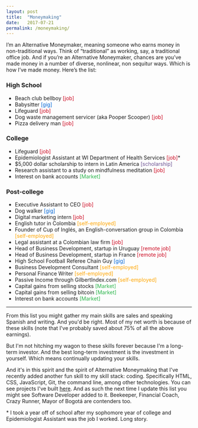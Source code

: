 ```yaml
---
layout: post
title:  "Moneymaking"
date:   2017-07-21
permalink: /moneymaking/
---
```


I’m an Alternative Moneymaker, meaning someone who earns money in non-traditional ways. Think of “traditional” as working, say, a traditional office job. And if you’re an Alternative Moneymaker, chances are you’ve made money in a number of diverse, nonlinear, non sequitur ways. Which is how I’ve made money. Here’s the list: 

### High School

* Beach club bellboy <span style="color:#CC0921">[job]</span>
* Babysitter <span style="color:#0366D6">[gig]</span>
* Lifeguard   <span style="color:#CC0921">[job]</span>
* Dog waste management servicer (aka Pooper Scooper)  <span style="color:#CC0921">[job]</span>
* Pizza delivery man <span style="color:#CC0921">[job]</span>

### College

* Lifeguard <span style="color:#CC0921">[job]</span>
* Epidemiologist Assistant at WI Department of Health Services <span style="color:#CC0921">[job]</span>*
* $5,000 dollar scholarship to intern in Latin America <span style="color:#6E5494">[scholarship]</span>
* Research assistant to a study on mindfulness meditation <span style="color:#CC0921">[job]</span>
* Interest on bank accounts <span style="color:#2BB54B">[Market]</span>

### Post-college 

* Executive Assistant to CEO <span style="color:#CC0921">[job]</span>
* Dog walker <span style="color:#0366D6">[gig]</span>
* Digital marketing intern <span style="color:#CC0921">[job]</span>
* English tutor in Colombia <span style="color:#FFA500">[self-employed]</span>
* Founder of Cup of <span lang="es">Inglés</span>, an English-conversation group in Colombia <span style="color:#FFA500">[self-employed]</span>
* Legal assistant at a Colombian law firm <span style="color:#CC0921">[job]</span>
* Head of Business Development, startup in Uruguay <span style="color:#CC0921">[remote job]</span>
* Head of Business Development, startup in France <span style="color:#CC0921">[remote job]</span>
* High School Football Referee Chain Guy <span style="color:#0366D6">[gig]</span>
* Business Development Consultant <span style="color:#FFA500">[self-employed]</span>
* Personal Finance Writer <span style="color:#FFA500">[self-employed]</span>
* Passive Income through GilbertIndex.com <span style="color:#FFA500">[self-employed]</span>
* Capital gains from selling stocks <span style="color:#2BB54B">[Market]</span>
* Capital gains from selling bitcoin <span style="color:#2BB54B">[Market]</span>
* Interest on bank accounts <span style="color:#2BB54B">[Market]</span>

------------

From this list you might gather my main skills are sales and speaking Spanish and writing. And you'd be right. Most of my net worth is because of these skills (note that I've probably saved about 75% of all the above earnings). 

But I'm not hitching my wagon to these skills forever because I'm a long-term investor. And the best long-term investment is the investment in yourself. Which means continually updating your skills.

And it's in this spirit and the spirit of Alternative Moneymaking that I've recently added another fun skill to my skill stack: coding. Specifically HTML, CSS, JavaScript, Git, the command line, among other technologies. You can see projects I've built [here](https://github.com/gilbertginsberg). And as such the next time I update this list you might see Software Developer added to it. Beekeeper, Financial Coach, Crazy Runner, Mayor of <span lang="es">Bogotá</span> are contenders too. 

\* I took a year off of school after my sophomore year of college and Epidemiologist Assistant was the job I worked. Long story.